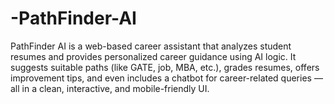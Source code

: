 # -PathFinder-AI
PathFinder AI is a web-based career assistant that analyzes student resumes and provides personalized career guidance using AI logic. It suggests suitable paths (like GATE, job, MBA, etc.), grades resumes, offers improvement tips, and even includes a chatbot for career-related queries — all in a clean, interactive, and mobile-friendly UI.
